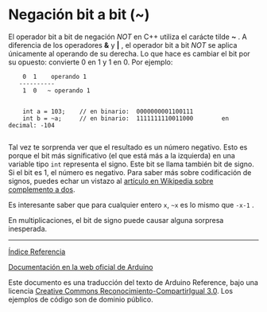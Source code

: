 # Negación bit a bit (~)

El operador bit a bit de negación _NOT_ en C++ utiliza el carácte tilde **~** . A diferencia de los operadores **&** y **|** , el operador bit a bit _NOT_ se aplica únicamente al operando de su derecha. Lo que hace es cambiar el bit por su opuesto: convierte 0 en 1 y 1 en 0. Por ejemplo:

```
    0  1    operando 1
   ----------
    1  0   ~ operando 1
    
    
    int a = 103;    // en binario:  0000000001100111
    int b = ~a;     // en binario:  1111111110011000        en decimal: -104 
    
```

Tal vez te sorprenda ver que el resultado es un número negativo. Esto es porque el bit más significativo (el que está más a la izquierda) en una variable tipo ```int``` representa el signo. Este bit se llama también bit de signo. Si el bit es 1, el número es negativo. Para saber más sobre codificación de signos, puedes echar un vistazo al [artículo en Wikipedia sobre complemento a dos](https://es.wikipedia.org/wiki/Complemento_a_dos).

Es interesante saber que para cualquier entero ```x```, ```~x``` es lo mismo que ```-x-1``` .

En multiplicaciones, el bit de signo puede causar alguna sorpresa inesperada.

-------------------------

[Índice Referencia](https://github.com/Hector-G/WIP/blob/master/Arduino/Reference.md)


[Documentación en la web oficial de Arduino](https://www.arduino.cc/en/Reference/If)

Este documento es una traducción del texto de Arduino Reference, bajo una licencia [Creative Commons Reconocimiento-CompartirIgual 3.0](https://creativecommons.org/licenses/by-sa/3.0/es/). Los ejemplos de código son de dominio público.
